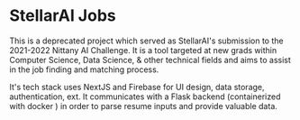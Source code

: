 # StellarAI Jobs

This is a deprecated project which served as StellarAI's submission to the 2021-2022 Nittany AI Challenge. It is a tool targeted at new grads within Computer Science, Data Science, & other technical fields and aims to assist in the job finding and matching process.

It's tech stack uses NextJS and Firebase for UI design, data storage, authentication, ext.  It communicates with a Flask backend (containerized with docker ) in order to parse resume inputs and provide valuable data.
